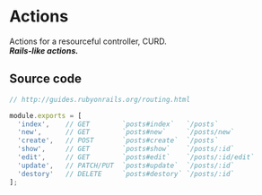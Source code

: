 # Actions

Actions for a resourceful controller, CURD.    
___Rails-like actions.___

## Source code

```js
// http://guides.rubyonrails.org/routing.html

module.exports = [
  'index',    // GET        `posts#index`   `/posts`
  'new',      // GET        `posts#new`     `/posts/new`
  'create',   // POST       `posts#create`  `/posts`
  'show',     // GET        `posts#show`    `/posts/:id`
  'edit',     // GET        `posts#edit`    `/posts/:id/edit`
  'update',   // PATCH/PUT  `posts#update`  `/posts/:id`
  'destory'   // DELETE     `posts#destory` `/posts/:id`
];
```
